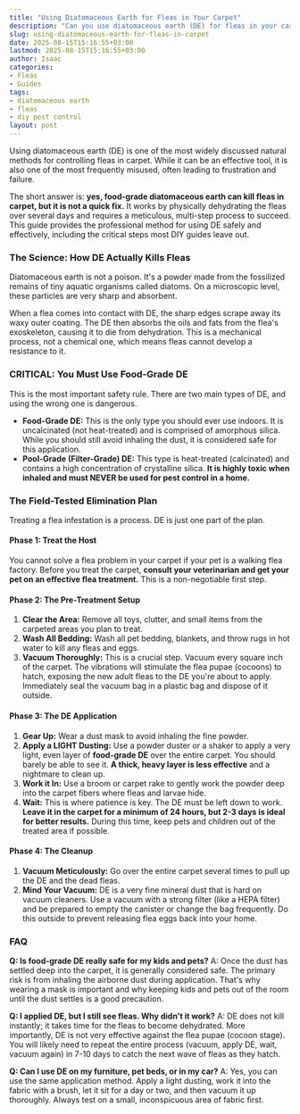 ```yaml
---
title: "Using Diatomaceous Earth for Fleas in Your Carpet"
description: "Can you use diatomaceous earth (DE) for fleas in your carpet? An expert explains the right way to use it, the critical safety warnings, and why it often fails."
slug: using-diatomaceous-earth-for-fleas-in-carpet
date: 2025-08-15T15:16:55+03:00
lastmod: 2025-08-15T15:16:55+03:00
author: Isaac
categories:
- Fleas
- Guides
tags:
- diatomaceous earth
- fleas
- diy pest control
layout: post
---
```

Using diatomaceous earth (DE) is one of the most widely discussed natural methods for controlling fleas in carpet. While it can be an effective tool, it is also one of the most frequently misused, often leading to frustration and failure.

The short answer is: **yes, food-grade diatomaceous earth can kill fleas in carpet, but it is not a quick fix.** It works by physically dehydrating the fleas over several days and requires a meticulous, multi-step process to succeed. This guide provides the professional method for using DE safely and effectively, including the critical steps most DIY guides leave out.

### The Science: How DE Actually Kills Fleas

Diatomaceous earth is not a poison. It's a powder made from the fossilized remains of tiny aquatic organisms called diatoms. On a microscopic level, these particles are very sharp and absorbent.

When a flea comes into contact with DE, the sharp edges scrape away its waxy outer coating. The DE then absorbs the oils and fats from the flea's exoskeleton, causing it to die from dehydration. This is a mechanical process, not a chemical one, which means fleas cannot develop a resistance to it.

### CRITICAL: You Must Use Food-Grade DE

This is the most important safety rule. There are two main types of DE, and using the wrong one is dangerous.

*   **Food-Grade DE:** This is the only type you should ever use indoors. It is uncalcinated (not heat-treated) and is comprised of amorphous silica. While you should still avoid inhaling the dust, it is considered safe for this application.
*   **Pool-Grade (Filter-Grade) DE:** This type is heat-treated (calcinated) and contains a high concentration of crystalline silica. **It is highly toxic when inhaled and must NEVER be used for pest control in a home.**

### The Field-Tested Elimination Plan

Treating a flea infestation is a process. DE is just one part of the plan.

#### Phase 1: Treat the Host

You cannot solve a flea problem in your carpet if your pet is a walking flea factory. Before you treat the carpet, **consult your veterinarian and get your pet on an effective flea treatment.** This is a non-negotiable first step.

#### Phase 2: The Pre-Treatment Setup

1.  **Clear the Area:** Remove all toys, clutter, and small items from the carpeted areas you plan to treat.
2.  **Wash All Bedding:** Wash all pet bedding, blankets, and throw rugs in hot water to kill any fleas and eggs.
3.  **Vacuum Thoroughly:** This is a crucial step. Vacuum every square inch of the carpet. The vibrations will stimulate the flea pupae (cocoons) to hatch, exposing the new adult fleas to the DE you're about to apply. Immediately seal the vacuum bag in a plastic bag and dispose of it outside.

#### Phase 3: The DE Application

1.  **Gear Up:** Wear a dust mask to avoid inhaling the fine powder.
2.  **Apply a LIGHT Dusting:** Use a powder duster or a shaker to apply a very light, even layer of **food-grade DE** over the entire carpet. You should barely be able to see it. **A thick, heavy layer is less effective** and a nightmare to clean up.
3.  **Work it In:** Use a broom or carpet rake to gently work the powder deep into the carpet fibers where fleas and larvae hide.
4.  **Wait:** This is where patience is key. The DE must be left down to work. **Leave it in the carpet for a minimum of 24 hours, but 2-3 days is ideal for better results.** During this time, keep pets and children out of the treated area if possible.

#### Phase 4: The Cleanup

1.  **Vacuum Meticulously:** Go over the entire carpet several times to pull up the DE and the dead fleas.
2.  **Mind Your Vacuum:** DE is a very fine mineral dust that is hard on vacuum cleaners. Use a vacuum with a strong filter (like a HEPA filter) and be prepared to empty the canister or change the bag frequently. Do this outside to prevent releasing flea eggs back into your home.

### FAQ

**Q: Is food-grade DE really safe for my kids and pets?**
A: Once the dust has settled deep into the carpet, it is generally considered safe. The primary risk is from inhaling the airborne dust during application. That's why wearing a mask is important and why keeping kids and pets out of the room until the dust settles is a good precaution.

**Q: I applied DE, but I still see fleas. Why didn't it work?**
A: DE does not kill instantly; it takes time for the fleas to become dehydrated. More importantly, DE is not very effective against the flea pupae (cocoon stage). You will likely need to repeat the entire process (vacuum, apply DE, wait, vacuum again) in 7-10 days to catch the next wave of fleas as they hatch.

**Q: Can I use DE on my furniture, pet beds, or in my car?**
A: Yes, you can use the same application method. Apply a light dusting, work it into the fabric with a brush, let it sit for a day or two, and then vacuum it up thoroughly. Always test on a small, inconspicuous area of fabric first.
